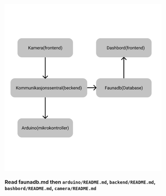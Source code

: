 ![picture 4](images/fe153b9300e71064698954657d0356cf7e9c1cf8a3b38e859db8e8c8af9520cb.png)

### Read faunadb.md then `arduino/README.md`, `backend/README.md`, `bashbord/README.md`, `camera/README.md`
